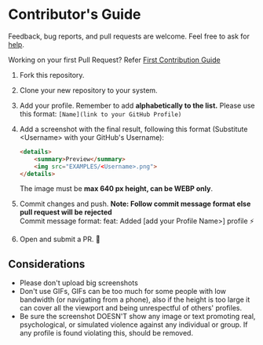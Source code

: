 # Contributor's Guide

Feedback, bug reports, and pull requests are welcome. Feel free to ask for [help](https://github.com/coderjojo/creative-profile-readme/issues).

Working on your first Pull Request? Refer [First Contribution Guide](https://github.com/firstcontributions/first-contributions)

1. Fork this repository.
2. Clone your new repository to your system.
3. Add your profile. Remember to add **alphabetically to the list.** Please use this format: `[Name](link to your GitHub Profile)`
4. Add a screenshot with the final result, following this format (Substitute \<Username> with your GitHub's Username):

    ```html
    <details>
        <summary>Preview</summary>
        <img src="EXAMPLES/<Username>.png">
    </details>
    ```

    The image must be **max 640 px height, can be WEBP only**.
5. Commit changes and push. **Note: Follow commit message format else pull request will be rejected** <br />
Commit message format: feat: Added [add your Profile Name>] profile :zap:
6. Open and submit a PR. :tada:

## Considerations

- Please don't upload big screenshots
- Don't use GIFs, GIFs can be too much for some people with low bandwidth (or navigating from a phone), also if the height is too large it can cover all the viewport and being unrespectful of others' profiles.
- Be sure the screenshot DOESN'T show any image or text promoting real, psychological, or simulated violence against any individual or group. If any profile is found violating this, should be removed.
